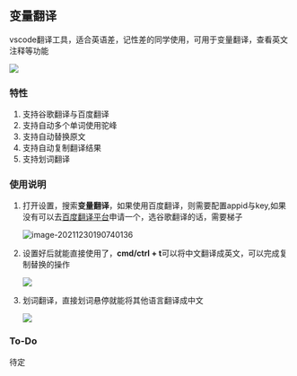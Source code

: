 ## 变量翻译

vscode翻译工具，适合英语差，记性差的同学使用，可用于变量翻译，查看英文注释等功能

![](https://s2.loli.net/2021/12/30/vzPfuFEhpMLW8jD.gif)

### 特性

1. 支持谷歌翻译与百度翻译
2. 支持自动多个单词使用驼峰
3. 支持自动替换原文
4. 支持自动复制翻译结果
5. 支持划词翻译

### 使用说明

1. 打开设置，搜索**变量翻译**，如果使用百度翻译，则需要配置appid与key,如果没有可以去[百度翻译平台](https://fanyi-api.baidu.com/product/11)申请一个，选谷歌翻译的话，需要梯子

   ![image-20211230190740136](https://s2.loli.net/2021/12/30/icwE5Lrpz1ZWGtj.png)

2. 设置好后就能直接使用了，**cmd/ctrl + t**可以将中文翻译成英文，可以完成复制替换的操作

   ![](https://s2.loli.net/2021/12/30/akJQFqMgITyElAV.gif)


3. 划词翻译，直接划词悬停就能将其他语言翻译成中文

   ![](https://s2.loli.net/2021/12/30/uNvKPBFWx7RAdq2.gif)

### To-Do

待定

